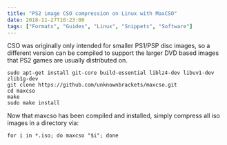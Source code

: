 ```yaml
---
title: "PS2 image CSO compression on Linux with MaxCSO"
date: 2018-11-27T10:23:00
tags: ["Formats", "Guides", "Linux", "Snippets", "Software"]
---
```


CSO was originally only intended for smaller PS1/PSP disc images, so a different version can be compiled to support the larger DVD based images that PS2 games are usually distributed on.

```
sudo apt-get install git-core build-essential liblz4-dev libuv1-dev zlib1g-dev
git clone https://github.com/unknownbrackets/maxcso.git
cd maxcso
make
sudo make install
```

Now that maxcso has been compiled and installed, simply compress all iso images in a directory via:

```
for i in *.iso; do maxcso "$i"; done
```

